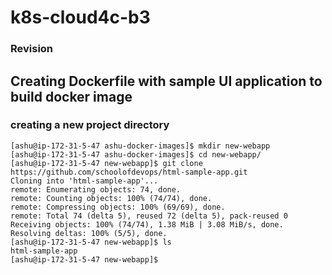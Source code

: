 # k8s-cloud4c-b3

### Revision 

##  Creating Dockerfile with sample UI application to build docker image 

### creating a new project directory 
```
[ashu@ip-172-31-5-47 ashu-docker-images]$ mkdir new-webapp
[ashu@ip-172-31-5-47 ashu-docker-images]$ cd new-webapp/
[ashu@ip-172-31-5-47 new-webapp]$ git clone https://github.com/schoolofdevops/html-sample-app.git
Cloning into 'html-sample-app'...
remote: Enumerating objects: 74, done.
remote: Counting objects: 100% (74/74), done.
remote: Compressing objects: 100% (69/69), done.
remote: Total 74 (delta 5), reused 72 (delta 5), pack-reused 0
Receiving objects: 100% (74/74), 1.38 MiB | 3.08 MiB/s, done.
Resolving deltas: 100% (5/5), done.
[ashu@ip-172-31-5-47 new-webapp]$ ls
html-sample-app
[ashu@ip-172-31-5-47 new-webapp]$ 
```
